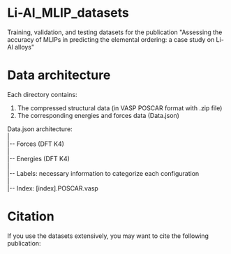 # Li-Al_MLIP_datasets
Training, validation, and testing datasets for the publication "Assessing the accuracy of MLIPs in predicting the elemental ordering: a case study on Li-Al alloys"

# Data architecture
Each directory contains:
1.  The compressed structural data (in VASP POSCAR format with .zip file)
2.  The corresponding energies and forces data  (Data.json)

Data.json architecture:  
|  
|-- Forces (DFT K4)  
|  
|-- Energies (DFT K4)  
|  
|-- Labels: necessary information to categorize each configuration  
|  
|-- Index: [index].POSCAR.vasp  

# Citation
If you use the datasets extensively, you may want to cite the following publication:
